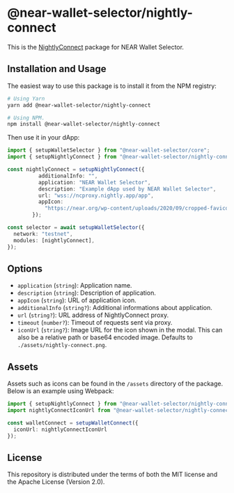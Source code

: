 # @near-wallet-selector/nightly-connect

This is the [NightlyConnect](https://connect.nightly.app/) package for NEAR Wallet Selector.

## Installation and Usage

The easiest way to use this package is to install it from the NPM registry:

```bash
# Using Yarn
yarn add @near-wallet-selector/nightly-connect

# Using NPM.
npm install @near-wallet-selector/nightly-connect
```

Then use it in your dApp:

```ts
import { setupWalletSelector } from "@near-wallet-selector/core";
import { setupNightlyConnect } from "@near-wallet-selector/nightly-connect";

const nightlyConnect = setupNightlyConnect({
          additionalInfo: "",
          application: "NEAR Wallet Selector",
          description: "Example dApp used by NEAR Wallet Selector",
          url: "wss://ncproxy.nightly.app/app",
          appIcon:
            "https://near.org/wp-content/uploads/2020/09/cropped-favicon-192x192.png",
        });

const selector = await setupWalletSelector({
  network: "testnet",
  modules: [nightlyConnect],
});
```

## Options


- `application` (`string`): Application name.
- `description` (`string`): Description of application.
- `appIcon` (`string`): URL of application icon.
- `additionalInfo` (`string?`): Additional informations about application.
- `url` (`string?`): URL address of NightlyConnect proxy.
- `timeout` (`number?`): Timeout of requests sent via proxy.
- `iconUrl` (`string?`): Image URL for the icon shown in the modal. This can also be a relative path or base64 encoded image. Defaults to `./assets/nightly-connect.png`.

## Assets

Assets such as icons can be found in the `/assets` directory of the package. Below is an example using Webpack:

```ts
import { setupNightlyConnect } from "@near-wallet-selector/nightly-connect";
import nightlyConnectIconUrl from "@near-wallet-selector/nightly-connect/assets/nightly-connect.png";

const walletConnect = setupWalletConnect({
  iconUrl: nightlyConnectIconUrl
});
```

## License

This repository is distributed under the terms of both the MIT license and the Apache License (Version 2.0).
